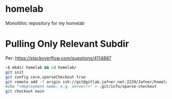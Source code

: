 # homelab

Monolithic repository for my homelab

# Pulling Only Relevant Subdir
Per: https://stackoverflow.com/questions/4114887

```bash
~$ mkdir homelab && cd homelab/
git init
git config core.sparseCheckout true
git remote add -f origin ssh://git@gitlab.jafner.net:2229/Jafner/homelab.git
echo "<deployment name; e.g. server/>" > .git/info/sparse-checkout
git checkout main
```
